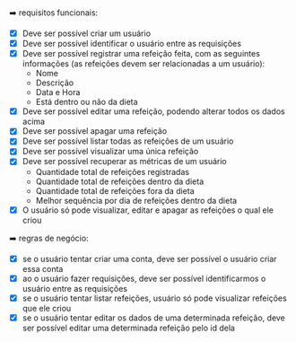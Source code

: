 ➡️ requisitos funcionais: 
- [x] Deve ser possível criar um usuário
- [x] Deve ser possível identificar o usuário entre as requisições
- [x] Deve ser possível registrar uma refeição feita, com as seguintes informações (as refeições devem ser relacionadas a um usuário):
    - Nome
    - Descrição
    - Data e Hora
    - Está dentro ou não da dieta
- [x] Deve ser possível editar uma refeição, podendo alterar todos os dados acima
- [x] Deve ser possível apagar uma refeição
- [x] Deve ser possível listar todas as refeições de um usuário
- [x] Deve ser possível visualizar uma única refeição
- [x] Deve ser possível recuperar as métricas de um usuário
    - Quantidade total de refeições registradas
    - Quantidade total de refeições dentro da dieta
    - Quantidade total de refeições fora da dieta
    - Melhor sequência por dia de refeições dentro da dieta
- [x] O usuário só pode visualizar, editar e apagar as refeições o qual ele criou

➡️ regras de negócio: 
- [x] se o usuário tentar criar uma conta, deve ser possível o usuário criar essa conta
- [x] ao o usuário fazer requisições, deve ser possível identificarmos o usuário entre as requisições 
- [x] se o usuário tentar listar refeições, usuário só pode visualizar refeições que ele criou
- [x] se o usuário tentar editar os dados de uma determinada refeição, deve ser possível editar uma determinada refeição pelo id dela